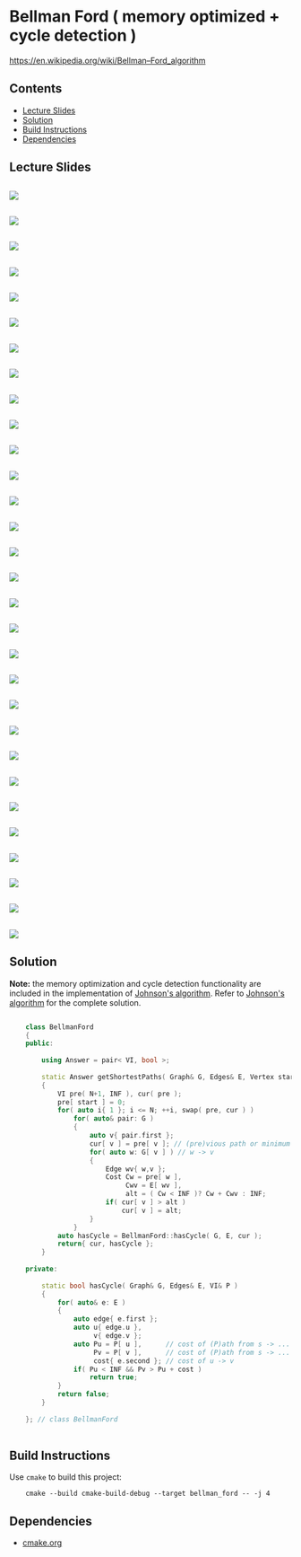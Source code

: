 # Bellman Ford ( memory optimized + cycle detection )
https://en.wikipedia.org/wiki/Bellman–Ford_algorithm

## Contents
* [Lecture Slides](#lecture-slides)
* [Solution](#solution)
* [Build Instructions](#build-instructions)
* [Dependencies](#dependencies)

## Lecture Slides
![](https://github.com/claytonjwong/Algorithms-Stanford/blob/master/course4/bellman_ford/documentation/bell_01.png)
---
![](https://github.com/claytonjwong/Algorithms-Stanford/blob/master/course4/bellman_ford/documentation/bell_02.png)
---
![](https://github.com/claytonjwong/Algorithms-Stanford/blob/master/course4/bellman_ford/documentation/bell_03.png)
---
![](https://github.com/claytonjwong/Algorithms-Stanford/blob/master/course4/bellman_ford/documentation/bell_04.png)
---
![](https://github.com/claytonjwong/Algorithms-Stanford/blob/master/course4/bellman_ford/documentation/bell_05.png)
---
![](https://github.com/claytonjwong/Algorithms-Stanford/blob/master/course4/bellman_ford/documentation/bell_06.png)
---
![](https://github.com/claytonjwong/Algorithms-Stanford/blob/master/course4/bellman_ford/documentation/bell_07.png)
---
![](https://github.com/claytonjwong/Algorithms-Stanford/blob/master/course4/bellman_ford/documentation/bell_08.png)
---
![](https://github.com/claytonjwong/Algorithms-Stanford/blob/master/course4/bellman_ford/documentation/bell_09.png)
---
![](https://github.com/claytonjwong/Algorithms-Stanford/blob/master/course4/bellman_ford/documentation/bell_10.png)
---
![](https://github.com/claytonjwong/Algorithms-Stanford/blob/master/course4/bellman_ford/documentation/bell_11.png)
---
![](https://github.com/claytonjwong/Algorithms-Stanford/blob/master/course4/bellman_ford/documentation/bell_12.png)
---
![](https://github.com/claytonjwong/Algorithms-Stanford/blob/master/course4/bellman_ford/documentation/bell_13.png)
---
![](https://github.com/claytonjwong/Algorithms-Stanford/blob/master/course4/bellman_ford/documentation/bell_14.png)
---
![](https://github.com/claytonjwong/Algorithms-Stanford/blob/master/course4/bellman_ford/documentation/bell_15.png)
---
![](https://github.com/claytonjwong/Algorithms-Stanford/blob/master/course4/bellman_ford/documentation/bell_16.png)
---
![](https://github.com/claytonjwong/Algorithms-Stanford/blob/master/course4/bellman_ford/documentation/bell_17.png)
---
![](https://github.com/claytonjwong/Algorithms-Stanford/blob/master/course4/bellman_ford/documentation/bell_18.png)
---
![](https://github.com/claytonjwong/Algorithms-Stanford/blob/master/course4/bellman_ford/documentation/bell_19.png)
---
![](https://github.com/claytonjwong/Algorithms-Stanford/blob/master/course4/bellman_ford/documentation/bell_20.png)
---
![](https://github.com/claytonjwong/Algorithms-Stanford/blob/master/course4/bellman_ford/documentation/bell_21.png)
---
![](https://github.com/claytonjwong/Algorithms-Stanford/blob/master/course4/bellman_ford/documentation/bell_22.png)
---
![](https://github.com/claytonjwong/Algorithms-Stanford/blob/master/course4/bellman_ford/documentation/bell_23.png)
---
![](https://github.com/claytonjwong/Algorithms-Stanford/blob/master/course4/bellman_ford/documentation/bell_24.png)
---
![](https://github.com/claytonjwong/Algorithms-Stanford/blob/master/course4/bellman_ford/documentation/bell_25.png)
---
![](https://github.com/claytonjwong/Algorithms-Stanford/blob/master/course4/bellman_ford/documentation/bell_26.png)
---
![](https://github.com/claytonjwong/Algorithms-Stanford/blob/master/course4/bellman_ford/documentation/bell_27.png)
---
![](https://github.com/claytonjwong/Algorithms-Stanford/blob/master/course4/bellman_ford/documentation/bell_28.png)
---
![](https://github.com/claytonjwong/Algorithms-Stanford/blob/master/course4/bellman_ford/documentation/bell_29.png)
---
![](https://github.com/claytonjwong/Algorithms-Stanford/blob/master/course4/bellman_ford/documentation/bell_30.png)
---

## Solution
**Note:** the memory optimization and cycle detection functionality are included in the implementation
of [Johnson's algorithm]( https://github.com/claytonjwong/Algorithms-Stanford/tree/master/course4/johnson ).
Refer to [Johnson's algorithm]( https://github.com/claytonjwong/Algorithms-Stanford/tree/master/course4/johnson )
for the complete solution.
```cpp

    class BellmanFord
    {
    public:
    
        using Answer = pair< VI, bool >;
    
        static Answer getShortestPaths( Graph& G, Edges& E, Vertex start )
        {
            VI pre( N+1, INF ), cur( pre );
            pre[ start ] = 0;
            for( auto i{ 1 }; i <= N; ++i, swap( pre, cur ) )
                for( auto& pair: G )
                {
                    auto v{ pair.first };
                    cur[ v ] = pre[ v ]; // (pre)vious path or minimum (alt)erative path to v through w + cost of edge wv
                    for( auto w: G[ v ] ) // w -> v
                    {
                        Edge wv{ w,v };
                        Cost Cw = pre[ w ],
                             Cwv = E[ wv ],
                             alt = ( Cw < INF )? Cw + Cwv : INF;
                        if( cur[ v ] > alt )
                            cur[ v ] = alt;
                    }
                }
            auto hasCycle = BellmanFord::hasCycle( G, E, cur );
            return{ cur, hasCycle };
        }
    
    private:
    
        static bool hasCycle( Graph& G, Edges& E, VI& P )
        {
            for( auto& e: E )
            {
                auto edge{ e.first };
                auto u{ edge.u },
                     v{ edge.v };
                auto Pu = P[ u ],      // cost of (P)ath from s -> ... -> u
                     Pv = P[ v ],      // cost of (P)ath from s -> ... -> v
                     cost{ e.second }; // cost of u -> v
                if( Pu < INF && Pv > Pu + cost )
                    return true;
            }
            return false;
        }
    
    }; // class BellmanFord
    
```

## Build Instructions
Use ```cmake``` to build this project:

```
    cmake --build cmake-build-debug --target bellman_ford -- -j 4
```

## Dependencies
* [cmake.org](https://cmake.org)
